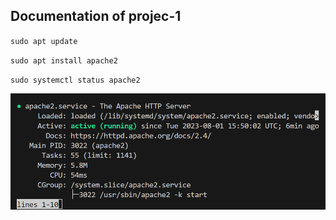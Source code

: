 ## Documentation of projec-1

`sudo apt update`

`sudo apt install apache2`

`sudo systemctl status apache2`

![apache-status](./images/apache-status.png)


